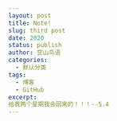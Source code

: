 ```yaml
---
layout: post
title: Note!
slug: third post
date: 2020
status: publish
author: 空山鸟语
categories: 
  - 默认分类
tags: 
  - 博客
  - GitHub
excerpt: 
给我两个星期我会回来的！！！--5.4
---
```



